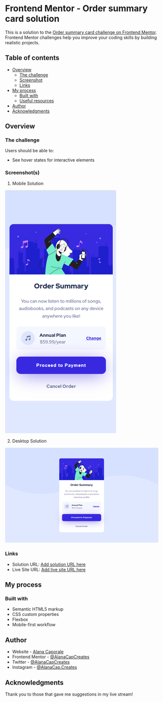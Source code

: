 # Frontend Mentor - Order summary card solution

This is a solution to the [Order summary card challenge on Frontend Mentor](https://www.frontendmentor.io/challenges/order-summary-component-QlPmajDUj). Frontend Mentor challenges help you improve your coding skills by building realistic projects. 

## Table of contents

- [Overview](#overview)
  - [The challenge](#the-challenge)
  - [Screenshot](#screenshot)
  - [Links](#links)
- [My process](#my-process)
  - [Built with](#built-with)
  - [Useful resources](#useful-resources)
- [Author](#author)
- [Acknowledgments](#acknowledgments)


## Overview

### The challenge

Users should be able to:

- See hover states for interactive elements

### Screenshot(s)

1. Mobile Solution

![Screenshot of the mobile solution](./images/Screenshot-MobileSolution.png)

2. Desktop Solution

![Screenshot of the desktop solution](./images/Screenshot-DesktopSolution.png)

### Links

- Solution URL: [Add solution URL here](https://www.frontendmentor.io/solutions/order-summary-card-challenge-using-html-and-css-1q5FHN_7BS)
- Live Site URL: [Add live site URL here](acc-fm-order-summary-component.netlify.app)

## My process

### Built with

- Semantic HTML5 markup
- CSS custom properties
- Flexbox
- Mobile-first workflow


## Author

- Website - [Alana Caporale](https://alanacapcreates.com)
- Frontend Mentor - [@AlanaCapCreates](https://www.frontendmentor.io/profile/alanacapcreates)
- Twitter - [@AlanaCapCreates](https://www.twitter.com/alanacapcreates)
- Instagram - [@AlanaCap.Creates](https://www.instagram.com/alanacap.creates/?hl=en)


## Acknowledgments

Thank you to those that gave me suggestions in my live stream!
